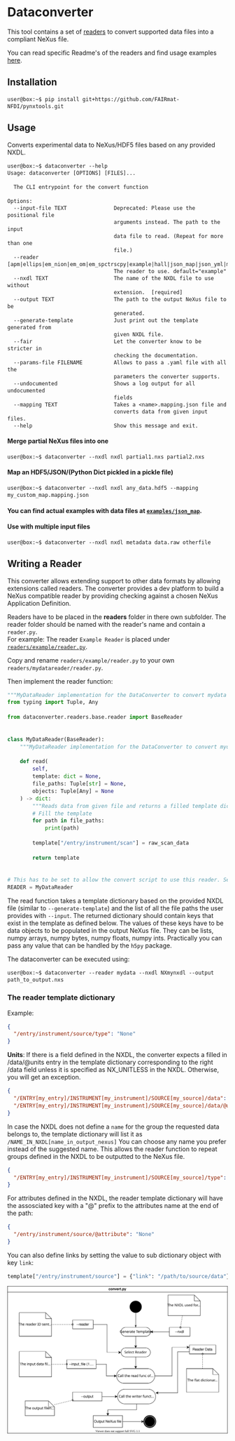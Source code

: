 # Dataconverter

This tool contains a set of [readers](readers/) to convert supported data files into a compliant NeXus file.

You can read specific Readme's of the readers and find usage examples [here](../../examples/).

## Installation

```console
user@box:~$ pip install git+https://github.com/FAIRmat-NFDI/pynxtools.git
```

## Usage

Converts experimental data to NeXus/HDF5 files based on any provided NXDL.

```console
user@box:~$ dataconverter --help
Usage: dataconverter [OPTIONS] [FILES]...

  The CLI entrypoint for the convert function

Options:
  --input-file TEXT               Deprecated: Please use the positional file
                                  arguments instead. The path to the input
                                  data file to read. (Repeat for more than one
                                  file.)
  --reader [apm|ellips|em_nion|em_om|em_spctrscpy|example|hall|json_map|json_yml|mpes|rii_database|transmission|xps|xrd|mpes]
                                  The reader to use. default="example"
  --nxdl TEXT                     The name of the NXDL file to use without
                                  extension.  [required]
  --output TEXT                   The path to the output NeXus file to be
                                  generated.
  --generate-template             Just print out the template generated from
                                  given NXDL file.
  --fair                          Let the converter know to be stricter in
                                  checking the documentation.
  --params-file FILENAME          Allows to pass a .yaml file with all the
                                  parameters the converter supports.
  --undocumented                  Shows a log output for all undocumented
                                  fields
  --mapping TEXT                  Takes a <name>.mapping.json file and
                                  converts data from given input files.
  --help                          Show this message and exit.
```

#### Merge partial NeXus files into one

```console
user@box:~$ dataconverter --nxdl nxdl partial1.nxs partial2.nxs
```

#### Map an HDF5/JSON/(Python Dict pickled in a pickle file)

```console
user@box:~$ dataconverter --nxdl nxdl any_data.hdf5 --mapping my_custom_map.mapping.json
```

#### You can find actual examples with data files at [`examples/json_map`](../../examples/json_map/).


#### Use with multiple input files

```console
user@box:~$ dataconverter --nxdl nxdl metadata data.raw otherfile
```

## Writing a Reader

This converter allows extending support to other data formats by allowing extensions called readers.
The converter provides a dev platform to build a NeXus compatible reader by providing checking
against a chosen NeXus Application Definition.

Readers have to be placed in the **readers** folder in there own subfolder.
The reader folder should be named with the reader's name and contain a `reader.py`.\
For example: The reader `Example Reader` is placed under [`readers/example/reader.py`](readers/example/reader.py).

Copy and rename `readers/example/reader.py` to your own `readers/mydatareader/reader.py`.

Then implement the reader function:

```python
"""MyDataReader implementation for the DataConverter to convert mydata to NeXus."""
from typing import Tuple, Any

from dataconverter.readers.base.reader import BaseReader


class MyDataReader(BaseReader):
    """MyDataReader implementation for the DataConverter to convert mydata to NeXus."""

    def read(
        self,
        template: dict = None,
        file_paths: Tuple[str] = None,
        objects: Tuple[Any] = None
    ) -> dict:
        """Reads data from given file and returns a filled template dictionary"""
        # Fill the template
        for path in file_paths:
            print(path)

        template["/entry/instrument/scan"] = raw_scan_data

        return template


# This has to be set to allow the convert script to use this reader. Set it to "MyDataReader".
READER = MyDataReader

```

The read function takes a template dictionary based on the provided NXDL file (similar to `--generate-template`)
and the list of all the file paths the user provides with `--input`.
The returned dictionary should contain keys that exist in the template as defined below.
The values of these keys have to be data objects to be populated in the output NeXus file.
They can be lists, numpy arrays, numpy bytes, numpy floats, numpy ints. Practically you can pass any value
that can be handled by the `h5py` package.

The dataconverter can be executed using:

```console
user@box:~$ dataconverter --reader mydata --nxdl NXmynxdl --output path_to_output.nxs
```

### The reader template dictionary

Example:

```json
{
  "/entry/instrument/source/type": "None"
}
```

**Units**: If there is a field defined in the NXDL, the converter expects a filled in /data/@units entry in the template dictionary corresponding to the right /data field unless it is specified as NX_UNITLESS in the NXDL. Otherwise, you will get an exception.

```json
{
  "/ENTRY[my_entry]/INSTRUMENT[my_instrument]/SOURCE[my_source]/data": "None",
  "/ENTRY[my_entry]/INSTRUMENT[my_instrument]/SOURCE[my_source]/data/@units": "Should be set to a string value"
}
```

In case the NXDL does not define a `name` for the group the requested data belongs to, the template dictionary will list it as `/NAME_IN_NXDL[name_in_output_nexus]`
You can choose any name you prefer instead of the suggested name. This allows the reader function to repeat groups defined in the NXDL to be outputted to the NeXus file.

```json
{
  "/ENTRY[my_entry]/INSTRUMENT[my_instrument]/SOURCE[my_source]/type": "None"
}
```

For attributes defined in the NXDL, the reader template dictionary will have the assosciated key with a "@" prefix to the attributes name at the end of the path:

```json
{
  "/entry/instrument/source/@attribute": "None"
}
```

You can also define links by setting the value to sub dictionary object with key `link`:

```python
template["/entry/instrument/source"] = {"link": "/path/to/source/data"}
```

<img src="./convert_routine.svg" />
